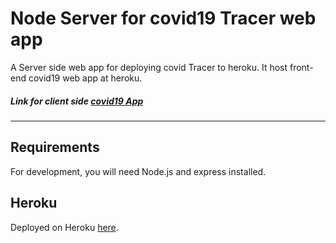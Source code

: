# Node Server for covid19 Tracer web app

A Server side web app for deploying covid Tracer to heroku.
It host front-end covid19 web app at heroku.

##### Link for client side [covid19 App](https://github.com/devsinghindra/covid19)

---

## Requirements

For development, you will need Node.js and express installed.

## Heroku

Deployed on Heroku [here](http://covid19tracer.herokuapp.com/).
